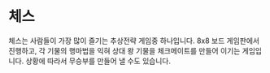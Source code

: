 # 체스

체스는 사람들이 가장 많이 즐기는 추상전략 게임중 하나입니다. 8x8 보드 게임판에서 진행하고, 각 기물의 행마법을 익혀 상대 왕 기물을 체크메이트를 만들어 이기는 게임입니다. 상황에 따라서 무승부를 만들어 낼 수도 있습니다.
